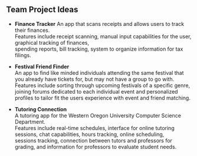 ## **Team Project Ideas**

- **Finance Tracker** 
An app that scans receipts and allows users to track their finances.  
Features include receipt scanning, manual input capabilities for the user, graphical tracking of finances,   
spending reports, bill tracking, system to organize information for tax filings.  

- **Festival Friend Finder**    
An app to find like minded individuals attending the same festival that you already have tickets for, but may not have a group to go with.  Features include sorting through upcoming festivals of a specific genre, joining forums dedicated to each individual event and 
personalized profiles to tailor fit the users experience with event and friend matching.

- **Tutoring Connection**   
A tutoring app for the Western Oregon University Computer Science Department.   
Features include real-time schedules, interface for online tutoring sessions, chat capabilities, hours tracking, online scheduling,    
sessions tracking, connection between tutors and professors for grading, and information for professors to evaluate student needs.   
